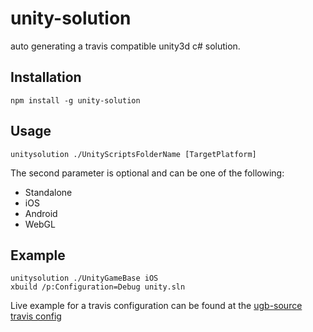 # unity-solution
auto generating a travis compatible unity3d c# solution.

## Installation
    npm install -g unity-solution

## Usage
    unitysolution ./UnityScriptsFolderName [TargetPlatform]
    
The second parameter is optional and can be one of the following:
* Standalone
* iOS
* Android
* WebGL

## Example
    unitysolution ./UnityGameBase iOS
    xbuild /p:Configuration=Debug unity.sln
    
Live example for a travis configuration can be found at the [ugb-source travis config](https://github.com/kwnetzwelt/ugb-source/blob/development/.travis.yml)
